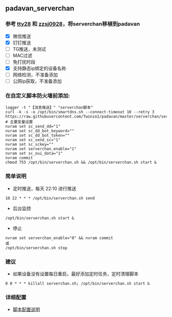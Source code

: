 ## padavan_serverchan
### 参考 [tty28](https://github.com/tty228/luci-app-serverchan) 和 [zzsj0928](https://github.com/zzsj0928/luci-app-serverchand)，将serverchan移植到padavan
* [x] 微信推送
* [x] 钉钉推送
* [ ] TG推送，未测试
* [ ] MAC过滤
* [ ] 免打扰时段
* [x] 支持静态ip绑定的设备名称
* [ ] 网络检测，不准备添加
* [ ] 公网ip获取，不准备添加
### 在自定义脚本防火墙前添加:
```
logger -t "【消息推送】" "serverchan脚本"
curl -k -s -o /opt/bin/smartdns.sh --connect-timeout 10 --retry 3 https://raw.githubusercontent.com/Twinzo1/padavan/master/serverchan/serverchan.sh
# 主要变量设置
nvram set sc_send_dd="1"
nvram set sc_dd_bot_keyword=""
nvram set sc_dd_bot_token=""
nvram set sc_send_sc="1"
nvram set sc_sckey=""
nvram set serverchan_enable="1"
nvram set sc_oui_data="1"
nvram commit
chmod 755 /opt/bin/serverchan.sh && /opt/bin/serverchan.sh start &
```
### 简单说明
* 定时推送，每天 22:10 进行推送
```
10 22 * * * /opt/bin/serverchan.sh send
```
* 后台监控 
```
/opt/bin/serverchan.sh start &
```
* 停止 
```
nvram set serverchan_enable="0" && nvram commit 
或
/opt/bin/serverchan.sh stop
```
### 建议
* 如果设备没有设置每日重启，最好添加定时任务，定时清理脚本
```
0 0 * * * killall serverchan.sh; /opt/bin/serverchan.sh start &
```
### 详细配置
* [脚本配置说明](https://github.com/Twinzo1/padavan/edit/master/serverchan/config.md)
